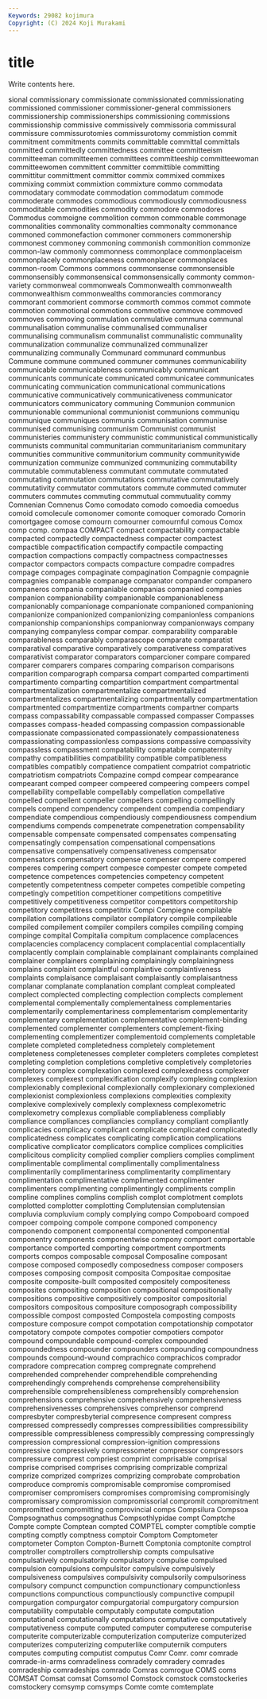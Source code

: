 ```yaml
---
Keywords: 29082 kojimura
Copyright: (C) 2024 Koji Murakami
---
```


# title

Write contents here.



sional commissionary commissionate commissionated commissionating commissioned commissioner commissioner-general commissioners commissionership
commissionerships commissioning commissions commissionship commissive commissively commissoria commissural commissure commissurotomies
commissurotomy commistion commit commitment commitments commits committable committal committals committed
committedly committedness committee committeeism committeeman committeemen committees committeeship committeewoman committeewomen
committent committer committible committing committitur committment committor commix commixed commixes
commixing commixt commixtion commixture commo commodata commodatary commodate commodation commodatum
commode commoderate commodes commodious commodiously commodiousness commoditable commodities commodity commodore
commodores Commodus commoigne commolition common commonable commonage commonalities commonality commonalties
commonalty commonance commoned commonefaction commoner commoners commonership commonest commoney commoning
commonish commonition commonize common-law commonly commonness commonplace commonplaceism commonplacely commonplaceness
commonplacer commonplaces common-room Commons commons commonsense commonsensible commonsensibly commonsensical commonsensically
commonty common-variety commonweal commonweals Commonwealth commonwealth commonwealthism commonwealths commorancies commorancy
commorant commorient commorse commorth commos commot commote commotion commotional commotions
commotive commove commoved commoves commoving commulation commulative communa communal communalisation
communalise communalised communaliser communalising communalism communalist communalistic communality communalization communalize
communalized communalizer communalizing communally Communard communard communbus Commune commune communed
communer communes communicability communicable communicableness communicably communicant communicants communicate communicated
communicatee communicates communicating communication communicational communications communicative communicatively communicativeness communicator
communicators communicatory communing Communion communion communionable communional communionist communions communiqu
communique communiques communis communisation communise communised communising communism Communist communist
communisteries communistery communistic communistical communistically communists communital communitarian communitarianism communitary
communities communitive communitorium community communitywide communization communize communized communizing commutability
commutable commutableness commutant commutate commutated commutating commutation commutations commutative commutatively
commutativity commutator commutators commute commuted commuter commuters commutes commuting commutual
commutuality commy Comnenian Comnenus Como comodato comodo comoedia comoedus comoid
comolecule comonomer comonte comoquer comorado Comorin comortgagee comose comourn comourner
comournful comous Comox comp comp. compaa COMPACT compact compactability compactable
compacted compactedly compactedness compacter compactest compactible compactification compactify compactile compacting
compaction compactions compactly compactness compactnesses compactor compactors compacts compacture compadre
compadres compage compages compaginate compagination Compagnie compagnie compagnies companable companage
companator compander companero companeros compania companiable companias companied companies companion
companionability companionable companionableness companionably companionage companionate companioned companioning companionize companionized
companionizing companionless companions companionship companionships companionway companionways company companying companyless
compar compar. comparability comparable comparableness comparably comparascope comparate comparatist comparatival
comparative comparatively comparativeness comparatives comparativist comparator comparators comparcioner compare compared
comparer comparers compares comparing comparison comparisons comparition comparograph comparsa compart
comparted compartimenti compartimento comparting compartition compartment compartmental compartmentalization compartmentalize compartmentalized
compartmentalizes compartmentalizing compartmentally compartmentation compartmented compartmentize compartments compartner comparts compass
compassability compassable compassed compasser Compasses compasses compass-headed compassing compassion compassionable
compassionate compassionated compassionately compassionateness compassionating compassionless compassions compassive compassivity compassless
compassment compatability compatable compaternity compathy compatibilities compatibility compatible compatibleness compatibles
compatibly compatience compatient compatriot compatriotic compatriotism compatriots Compazine compd compear
compearance compearant comped compeer compeered compeering compeers compel compellability compellable
compellably compellation compellative compelled compellent compeller compellers compelling compellingly compels
compend compendency compendent compendia compendiary compendiate compendious compendiously compendiousness compendium
compendiums compends compenetrate compenetration compensability compensable compensate compensated compensates compensating
compensatingly compensation compensational compensations compensative compensatively compensativeness compensator compensators compensatory
compense compenser compere compered comperes compering compert compesce compester compete
competed competence competences competencies competency competent competently competentness competer competes
competible competing competingly competition competitioner competitions competitive competitively competitiveness competitor
competitors competitorship competitory competitress competitrix Compi Compiegne compilable compilation compilations
compilator compilatory compile compileable compiled compilement compiler compilers compiles compiling
comping compinge compital Compitalia compitum complacence complacences complacencies complacency complacent
complacential complacentially complacently complain complainable complainant complainants complained complainer complainers
complaining complainingly complainingness complains complaint complaintful complaintive complaintiveness complaints complaisance
complaisant complaisantly complaisantness complanar complanate complanation complant compleat compleated complect
complected complecting complection complects complement complemental complementally complementalness complementaries complementarily
complementariness complementarism complementarity complementary complementation complementative complement-binding complemented complementer complementers
complement-fixing complementing complementizer complementoid complements completable complete completed completedness completely
completement completeness completenesses completer completers completes completest completing completion completions
completive completively completories completory complex complexation complexed complexedness complexer complexes
complexest complexification complexify complexing complexion complexionably complexional complexionally complexionary complexioned
complexionist complexionless complexions complexities complexity complexive complexively complexly complexness complexometric
complexometry complexus compliable compliableness compliably compliance compliances compliancies compliancy compliant
compliantly complicacies complicacy complicant complicate complicated complicatedly complicatedness complicates complicating
complication complications complicative complicator complicators complice complices complicities complicitous complicity
complied complier compliers complies compliment complimentable complimental complimentally complimentalness complimentarily
complimentariness complimentarity complimentary complimentation complimentative complimented complimenter complimenters complimenting complimentingly
compliments complin compline complines complins complish complot complotment complots complotted
complotter complotting Complutensian complutensian compluvia compluvium comply complying compo Compoboard
compoed compoer compoing compole compone componed componency componendo component componental
componented componential componentry components componentwise compony comport comportable comportance comported
comporting comportment comportments comports compos composable composal Composaline composant compose
composed composedly composedness composer composers composes composing composit composita Compositae
compositae composite composite-built composited compositely compositeness composites compositing composition compositional
compositionally compositions compositive compositively compositor compositorial compositors compositous compositure composograph
compossibility compossible compost composted Compostela composting composts composture composure compot
compotation compotationship compotator compotatory compote compotes compotier compotiers compotor compound
compoundable compound-complex compounded compoundedness compounder compounders compounding compoundness compounds compound-wound
comprachico comprachicos comprador compradore comprecation compreg compregnate comprehend comprehended comprehender
comprehendible comprehending comprehendingly comprehends comprehense comprehensibility comprehensible comprehensibleness comprehensibly comprehension
comprehensions comprehensive comprehensively comprehensiveness comprehensivenesses comprehensives comprehensor comprend compresbyter compresbyterial
compresence compresent compress compressed compressedly compresses compressibilities compressibility compressible compressibleness
compressibly compressing compressingly compression compressional compression-ignition compressions compressive compressively compressometer
compressor compressors compressure comprest compriest comprint comprisable comprisal comprise comprised
comprises comprising comprizable comprizal comprize comprized comprizes comprizing comprobate comprobation
comproduce compromis compromisable compromise compromised compromiser compromisers compromises compromising compromisingly
compromissary compromission compromissorial compromit compromitment compromitted compromitting comprovincial comps Compsilura
Compsoa Compsognathus compsognathus Compsothlypidae compt Comptche Compte compte Comptean compted
COMPTEL compter comptible comptie compting comptly comptness comptoir Comptom Comptometer
comptometer Compton Compton-Burnett Comptonia comptonite comptrol comptroller comptrollers comptrollership compts
compulsative compulsatively compulsatorily compulsatory compulse compulsed compulsion compulsions compulsitor compulsive
compulsively compulsiveness compulsives compulsivity compulsorily compulsoriness compulsory compunct compunction compunctionary
compunctionless compunctions compunctious compunctiously compunctive compupil compurgation compurgator compurgatorial compurgatory
compursion computability computable computably computate computation computational computationally computations computative
computatively computativeness compute computed computer computerese computerise computerite computerizable computerization
computerize computerized computerizes computerizing computerlike computernik computers computes computing computist
computus Comr Comr. comr comrade comrade-in-arms comradeliness comradely comradery comrades
comradeship comradeships comrado Comras comrogue COMS coms COMSAT Comsat comsat
Comsomol Comstock comstock comstockeries comstockery comsymp comsymps Comte comte comtemplate

